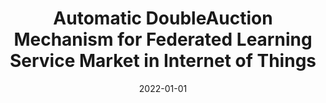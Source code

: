 ---
title: "Automatic DoubleAuction Mechanism for Federated Learning Service Market in Internet of Things"
authors:
- Tianle Mai
- Haipeng Yao
- Jiaqi Xu
- Ni Zhang
- Qifeng Liu
- Song Guo, 


date: "2022-01-01"
#doi: "10.1109/TNET.2022.3152150"

# Publication type.
# 1 = Conference paper; 2 = Journal article;
# 3 = Preprint Paper; 4 = Report; 5 = Book; 6 = Book section;
# 7 = Thesis; 8 = Patent
publication_types: ["2"]

# Publication name and optional abbreviated publication name.
publication: "*IEEE Transactions on Network Science and Engineering*"
publication_short: "TNSE (JCR-Q1)"

# url_pdf: https://ieeexplore.ieee.org/abstract/document/9722568
# url_code: ''
# url_dataset: ''
# url_poster: ''
# url_project: ''
# url_slides: ''
# url_video: ''

---